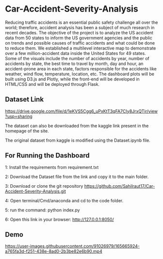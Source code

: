 # Car-Accident-Severity-Analysis
Reducing traffic accidents is an essential public safety challenge all over the world; therefore, accident analysis has been a subject of much research in recent decades. The objective of the project is to analyze the US accident data from 50 states to inform the US government agencies and the public on trends and possible causes of traffic accidents and what could be done to reduce them. We established a multilevel interactive map to demonstrate over a few million-accident data inside the United States for 49 states. Some of the visuals include the number of accidents by year, number of accidents by state, the best time to travel by month, day and hour, an accident-prone area in each state, factors responsible for the accidents like weather, wind flow, temperature, location, etc. The dashboard plots will be built using D3.js and Plotly, while the front-end will be developed in HTML/CSS and will be deployed through Flask.

## Dataset Link 

https://drive.google.com/file/d/1eKVS5Cgg6_uPxKtT3qFA7CIy8JrxQTir/view?usp=sharing

The dataset can also be downloaded from the kaggle link present in the homepage of the site. 

The original dataset from kaggle is modified using the Dataset.ipynb file. 

## For Running the Dashboard

1: Install the requirements from requirement.txt

2: Download the Dataset file from the link and copy it to the main folder.

3: Download or clone the git repository 
https://github.com/Sahilraut17/Car-Accident-Severity-Analysis.git

4:  Open terminal/Cmd/anaconda and cd to the code folder.

5: run the command: python index.py

6: Open this link in your browser: http://127.0.0.1:8050/

## Demo 



https://user-images.githubusercontent.com/91026979/165665924-a765fa3d-f251-438e-8ad0-2b3be82e6b90.mp4





